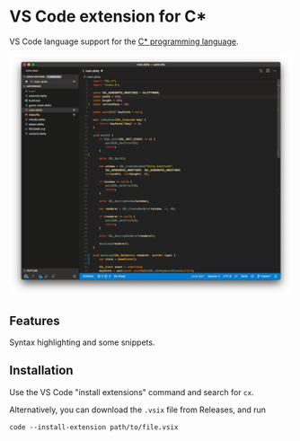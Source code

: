 # VS Code extension for C*

VS Code language support for the [C* programming language](https://github.com/cx-language/cx).

<p align="center">
  <img src="./assets/demo.png">
</p>

## Features

Syntax highlighting and some snippets. 

## Installation

Use the VS Code "install extensions" command and search for `cx`.

Alternatively, you can download the `.vsix` file from Releases, and run 

```
code --install-extension path/to/file.vsix
```
